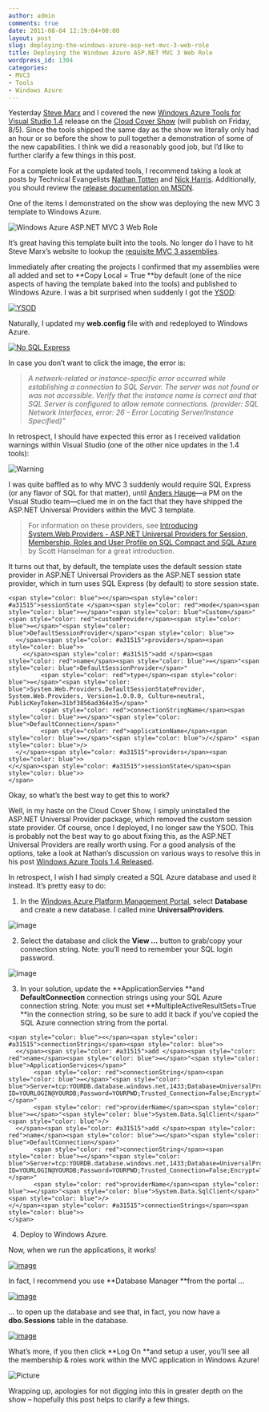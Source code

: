 ```yaml
---
author: admin
comments: true
date: 2011-08-04 12:19:04+00:00
layout: post
slug: deploying-the-windows-azure-asp-net-mvc-3-web-role
title: Deploying the Windows Azure ASP.NET MVC 3 Web Role
wordpress_id: 1304
categories:
- MVC3
- Tools
- Windows Azure
---
```


Yesterday [Steve Marx](http://blog.smarx.com/) and I covered the new [Windows Azure Tools for Visual Studio 1.4](http://blogs.msdn.com/b/windowsazure/archive/2011/08/03/announcing-the-august-2011-release-of-the-windows-azure-tools-for-microsoft-visual-studio-2010.aspx) release on the [Cloud Cover Show](http://channel9.msdn.com/Shows/Cloud+Cover/) (will publish on Friday, 8/5). Since the tools shipped the same day as the show we literally only had an hour or so before the show to pull together a demonstration of some of the new capabilities. I think we did a reasonably good job, but I’d like to further clarify a few things in this post.

 

For a complete look at the updated tools, I recommend taking a look at posts by Technical Evangelists [Nathan Totten](http://ntotten.com/2011/08/windows-azure-tools-1-4-released/) and [Nick Harris](http://www.nickharris.net/2011/08/using-the-new-windows-azure-tools-v1-4-for-vs2010/). Additionally, you should review the [release documentation on MSDN](http://msdn.microsoft.com/en-us/library/ff683673.aspx).

 

One of the items I demonstrated on the show was deploying the new MVC 3 template to Windows Azure.

 

![Windows Azure ASP.NET MVC 3 Web Role](https://wadewegner.blob.core.windows.net/wordpress/2011/08/image10.png)

 

It’s great having this template built into the tools. No longer do I have to hit Steve Marx’s website to lookup the [requisite MVC 3 assemblies](http://blog.smarx.com/posts/asp-net-mvc-in-windows-azure).

 

Immediately after creating the projects I confirmed that my assemblies were all added and set to **Copy Local = True **by default (one of the nice aspects of having the template baked into the tools) and published to Windows Azure. I was a bit surprised when suddenly I got the [YSOD](http://en.wikipedia.org/wiki/Screen_of_death):

 

[![YSOD](https://wadewegner.blob.core.windows.net/wordpress/2011/08/image_thumb.png)](https://wadewegner.blob.core.windows.net/wordpress/2011/08/image1.png)

 

Naturally, I updated my **web.config** file with <customErrors mode="Off" /> and redeployed to Windows Azure.

 

[![No SQL Express](https://wadewegner.blob.core.windows.net/wordpress/2011/08/image_thumb1.png)](https://wadewegner.blob.core.windows.net/wordpress/2011/08/image2.png)

 

In case you don’t want to click the image, the error is:

 

>   
> 
> _A network-related or instance-specific error occurred while establishing a connection to SQL Server. The server was not found or was not accessible. Verify that the instance name is correct and that SQL Server is configured to allow remote connections. (provider: SQL Network Interfaces, error: 26 - Error Locating Server/Instance Specified)"_

 

In retrospect, I should have expected this error as I received validation warnings within Visual Studio (one of the other nice updates in the 1.4 tools):

 

![Warning](https://wadewegner.blob.core.windows.net/wordpress/2011/08/image11.png)

 

I was quite baffled as to why MVC 3 suddenly would require SQL Express (or any flavor of SQL for that matter), until [Anders Hauge](http://social.msdn.microsoft.com/profile/anders%20hauge%20-%20msft/)—a PM on the Visual Studio team—clued me in on the fact that they have shipped the ASP.NET Universal Providers within the MVC 3 template.

 

>   
> 
> For information on these providers, see [Introducing System.Web.Providers - ASP.NET Universal Providers for Session, Membership, Roles and User Profile on SQL Compact and SQL Azure](http://www.hanselman.com/blog/IntroducingSystemWebProvidersASPNETUniversalProvidersForSessionMembershipRolesAndUserProfileOnSQLCompactAndSQLAzure.aspx) by Scott Hanselman for a great introduction.

 

It turns out that, by default, the template uses the default session state provider in ASP.NET Universal Providers as the ASP.NET session state provider, which in turn uses SQL Express (by default) to store session state.

 
    
    <span style="color: blue"><</span><span style="color: #a31515">sessionState </span><span style="color: red">mode</span><span style="color: blue">=</span>"<span style="color: blue">Custom</span>" <span style="color: red">customProvider</span><span style="color: blue">=</span>"<span style="color: blue">DefaultSessionProvider</span>"<span style="color: blue">>
      <</span><span style="color: #a31515">providers</span><span style="color: blue">>
        <</span><span style="color: #a31515">add </span><span style="color: red">name</span><span style="color: blue">=</span>"<span style="color: blue">DefaultSessionProvider</span>" 
             <span style="color: red">type</span><span style="color: blue">=</span>"<span style="color: blue">System.Web.Providers.DefaultSessionStateProvider, System.Web.Providers, Version=1.0.0.0, Culture=neutral, PublicKeyToken=31bf3856ad364e35</span>"
             <span style="color: red">connectionStringName</span><span style="color: blue">=</span>"<span style="color: blue">DefaultConnection</span>" 
             <span style="color: red">applicationName</span><span style="color: blue">=</span>"<span style="color: blue">/</span>" <span style="color: blue">/>
      </</span><span style="color: #a31515">providers</span><span style="color: blue">>
    </</span><span style="color: #a31515">sessionState</span><span style="color: blue">>
    </span>






Okay, so what’s the best way to get this to work?





Well, in my haste on the Cloud Cover Show, I simply uninstalled the ASP.NET Universal Provider package, which removed the custom session state provider. Of course, once I deployed, I no longer saw the YSOD. This is probably not the best way to go about fixing this, as the ASP.NET Universal Providers are really worth using. For a good analysis of the options, take a look at Nathan’s discussion on various ways to resolve this in his post [Windows Azure Tools 1.4 Released](http://ntotten.com/2011/08/windows-azure-tools-1-4-released/).





In retrospect, I wish I had simply created a SQL Azure database and used it instead. It’s pretty easy to do:






  
  1. In the [Windows Azure Platform Management Portal](http://windows.azure.com/), select **Database** and create a new database. I called mine **UniversalProviders**.

      
![image](https://wadewegner.blob.core.windows.net/wordpress/2011/08/image4.png)


  
  2. Select the database and click the **View …** button to grab/copy your connection string. Note: you’ll need to remember your SQL login password.

      
![image](https://wadewegner.blob.core.windows.net/wordpress/2011/08/image6.png)


  
  3. In your solution, update the **ApplicationServies **and **DefaultConnection** connection strings using your SQL Azure connection string. Note: you must set **MultipleActiveResultSets=True **in the connection string, so be sure to add it back if you’ve copied the SQL Azure connection string from the portal.

      


      


    
    
    <span style="color: blue"><</span><span style="color: #a31515">connectionStrings</span><span style="color: blue">>
      <</span><span style="color: #a31515">add </span><span style="color: red">name</span><span style="color: blue">=</span>"<span style="color: blue">ApplicationServices</span>" 
           <span style="color: red">connectionString</span><span style="color: blue">=</span>"<span style="color: blue">Server=tcp:YOURDB.database.windows.net,1433;Database=UniversalProviders;User ID=YOURLOGIN@YOURDB;Password=YOURPWD;Trusted_Connection=False;Encrypt=True;MultipleActiveResultSets=True;</span>"
           <span style="color: red">providerName</span><span style="color: blue">=</span>"<span style="color: blue">System.Data.SqlClient</span>" <span style="color: blue">/>
      <</span><span style="color: #a31515">add </span><span style="color: red">name</span><span style="color: blue">=</span>"<span style="color: blue">DefaultConnection</span>"
           <span style="color: red">connectionString</span><span style="color: blue">=</span>"<span style="color: blue">Server=tcp:YOURDB.database.windows.net,1433;Database=UniversalProviders;User ID=YOURLOGIN@YOURDB;Password=YOURPWD;Trusted_Connection=False;Encrypt=True;MultipleActiveResultSets=True;</span>"
           <span style="color: red">providerName</span><span style="color: blue">=</span>"<span style="color: blue">System.Data.SqlClient</span>" <span style="color: blue">/>
    </</span><span style="color: #a31515">connectionStrings</span><span style="color: blue">>
    </span>


  


  
  4. Deploy to Windows Azure.





Now, when we run the applications, it works!





[![image](https://wadewegner.blob.core.windows.net/wordpress/2011/08/image_thumb3.png)](https://wadewegner.blob.core.windows.net/wordpress/2011/08/image7.png)





In fact, I recommend you use **Database Manager **from the portal …





[![image](https://wadewegner.blob.core.windows.net/wordpress/2011/08/image_thumb4.png)](https://wadewegner.blob.core.windows.net/wordpress/2011/08/image8.png)





… to open up the database and see that, in fact, you now have a **dbo.Sessions** table in the database.





[![image](https://wadewegner.blob.core.windows.net/wordpress/2011/08/image_thumb5.png)](https://wadewegner.blob.core.windows.net/wordpress/2011/08/image9.png)























What’s more, if you then click **Log On **and setup a user, you’ll see all the membership & roles work within the MVC application in Windows Azure!





![Picture](https://wadewegner.blob.core.windows.net/wordpress/2011/08/Picture.png)





Wrapping up, apologies for not digging into this in greater depth on the show – hopefully this post helps to clarify a few things.

